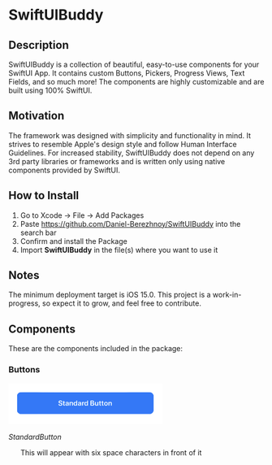 # SwiftUIBuddy

## Description
SwiftUIBuddy is a collection of beautiful, easy-to-use components for your SwiftUI App. It contains custom Buttons, Pickers, Progress Views, Text Fields, and so much more! The components are highly customizable and are built using 100% SwiftUI.

## Motivation
The framework was designed with simplicity and functionality in mind. It strives to resemble Apple's design style and follow Human Interface Guidelines. For increased stability, SwiftUIBuddy does not depend on any 3rd party libraries or frameworks and is written only using native components provided by SwiftUI.

## How to Install
1) Go to Xcode -> File -> Add Packages
2) Paste https://github.com/Daniel-Berezhnoy/SwiftUIBuddy into the search bar
3) Confirm and install the Package
4) Import **SwiftUIBuddy** in the file(s) where you want to use it

## Notes
The minimum deployment target is iOS 15.0. This project is a work-in-progress, so expect it to grow, and feel free to contribute.

## Components

These are the components included in the package:

### Buttons

<!--![StandardButton](Screenshots/Buttons/StandardButton.png)  -->
<img src = "Screenshots/Buttons/StandardButton.png" height = "80">

*StandardButton*

&nbsp;&nbsp;&nbsp;&nbsp;&nbsp;&nbsp;This will appear with six space characters in front of it



<!--![DestructiveButton](Screenshots/Buttons/DestructiveButton.png)  -->
<!--**DestructiveButton**-->
<!---->
<!--![PlusButton](Screenshots/Buttons/PlusButton.png)  -->
<!--**PlusButton**-->
<!---->
<!--![DismissButton](Screenshots/Buttons/DismissButton.png)  -->
<!--**DismissButton**-->
<!---->
<!--### Fields-->
<!--![LoginField](Screenshots/Fields/LoginField.png)  -->
<!--**LoginField**-->
<!---->
<!--![DollarTextField](Screenshots/Fields/DollarTextField.png)  -->
<!--**DollarTextField**-->
